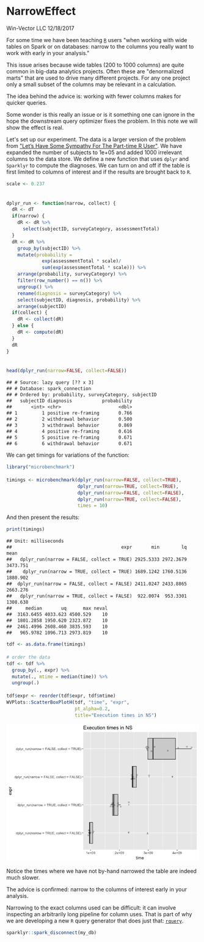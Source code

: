 NarrowEffect
================
Win-Vector LLC
12/18/2017

<!-- NarrowEffect.md is generated from NarrowEffect.Rmd. Please edit that file -->
For some time we have been teaching [`R`](https://journal.r-project.org) users "when working with wide tables on Spark or on databases: narrow to the columns you really want to work with early in your analysis."

This issue arises because wide tables (200 to 1000 columns) are quite common in big-data analytics projects. Often these are "denormalized marts" that are used to drive many different projects. For any one project only a small subset of the columns may be relevant in a calculation.

The idea behind the advice is: working with fewer columns makes for quicker queries.

Some wonder is this really an issue or is it something one can ignore in the hope the downstream query optimizer fixes the problem. In this note we will show the effect is real.

Let's set up our experiment. The data is a larger version of the problem from ["Let’s Have Some Sympathy For The Part-time R User"](http://www.win-vector.com/blog/2017/08/lets-have-some-sympathy-for-the-part-time-r-user/). We have expanded the number of subjects to 1e+05 and added 1000 irrelevant columns to the data store. We define a new function that uses `dplyr` and `Sparklyr` to compute the diagnoses. We can turn on and off if the table is first limited to columns of interest and if the results are brought back to `R`.

``` r
scale <- 0.237


dplyr_run <- function(narrow, collect) {
  dR <- dT
  if(narrow) {
    dR <- dR %>%
      select(subjectID, surveyCategory, assessmentTotal)
  }
  dR <- dR %>%
    group_by(subjectID) %>%
    mutate(probability =
             exp(assessmentTotal * scale)/
             sum(exp(assessmentTotal * scale))) %>%
    arrange(probability, surveyCategory) %>%
    filter(row_number() == n()) %>%
    ungroup() %>%
    rename(diagnosis = surveyCategory) %>%
    select(subjectID, diagnosis, probability) %>%
    arrange(subjectID)
  if(collect) {
    dR <- collect(dR)
  } else {
    dR <- compute(dR)
  }
  dR
}


head(dplyr_run(narrow=FALSE, collect=FALSE))
```

    ## # Source: lazy query [?? x 3]
    ## # Database: spark_connection
    ## # Ordered by: probability, surveyCategory, subjectID
    ##   subjectID diagnosis           probability
    ##       <int> <chr>                     <dbl>
    ## 1         1 positive re-framing       0.766
    ## 2         2 withdrawal behavior       0.500
    ## 3         3 withdrawal behavior       0.869
    ## 4         4 positive re-framing       0.616
    ## 5         5 positive re-framing       0.671
    ## 6         6 withdrawal behavior       0.671

We can get timings for variations of the function:

``` r
library("microbenchmark")

timings <- microbenchmark(dplyr_run(narrow=FALSE, collect=TRUE), 
                          dplyr_run(narrow=TRUE, collect=TRUE),
                          dplyr_run(narrow=FALSE, collect=FALSE), 
                          dplyr_run(narrow=TRUE, collect=FALSE),
                          times = 10)
```

And then present the results:

``` r
print(timings)
```

    ## Unit: milliseconds
    ##                                        expr       min        lq     mean
    ##   dplyr_run(narrow = FALSE, collect = TRUE) 2925.5333 2972.3679 3473.751
    ##    dplyr_run(narrow = TRUE, collect = TRUE) 1689.1242 1760.5136 1880.902
    ##  dplyr_run(narrow = FALSE, collect = FALSE) 2411.0247 2433.8865 2663.276
    ##   dplyr_run(narrow = TRUE, collect = FALSE)  922.0074  953.3301 1308.638
    ##     median       uq      max neval
    ##  3163.6455 4033.623 4500.529    10
    ##  1801.2858 1950.620 2323.872    10
    ##  2461.4996 2608.460 3835.593    10
    ##   965.9782 1096.713 2973.819    10

``` r
tdf <- as.data.frame(timings)

# order the data
tdf <- tdf %>%
  group_by(., expr) %>%
  mutate(., mtime = median(time)) %>%
  ungroup(.)

tdf$expr <- reorder(tdf$expr, tdf$mtime)
WVPlots::ScatterBoxPlotH(tdf, "time", "expr",  
                         pt_alpha=0.2,
                         title="Execution times in NS")
```

![](NarrowEffect_files/figure-markdown_github/present-1.png)

Notice the times where we have not by-hand narrowed the table are indeed much slower.

The advice is confirmed: narrow to the columns of interest early in your analysis.

Narrowing to the exact columns used can be difficult: it can involve inspecting an arbitrarily long pipeline for column uses. That is part of why we are developing a new `R` query generator that does just that: [`rquery`](https://winvector.github.io/rquery/).

``` r
sparklyr::spark_disconnect(my_db)
```
